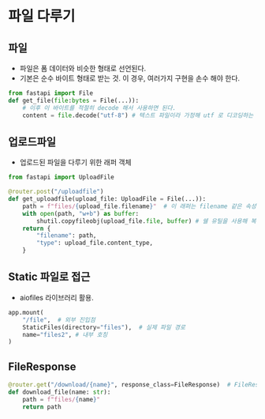 # 파일 다루기
## 파일
- 파일은 폼 데이터와 비슷한 형태로 선언된다.
- 기본은 순수 바이트 형태로 받는 것. 이 경우, 여러가지 구현을 손수 해야 한다.
```python
from fastapi import File
def get_file(file:bytes = File(...)):
    # 이후 이 바이트를 적절히 decode 해서 사용하면 된다.
    content = file.decode("utf-8") # 텍스트 파일이라 가정해 utf 로 디코딩하는 예
```

## 업로드파일
- 업로드된 파일을 다루기 위한 래퍼 객체
```python
from fastapi import UploadFile

@router.post("/uploadfile")
def get_uploadfile(upload_file: UploadFile = File(...)):
    path = f"files/{upload_file.filename}"  # 이 래퍼는 filename 같은 속성에 접근 가능
    with open(path, "w+b") as buffer:
        shutil.copyfileobj(upload_file.file, buffer) # 쉘 유틸을 사용해 복사
    return {
        "filename": path, 
        "type": upload_file.content_type, 
    }

```
## Static 파일로 접근
- aiofiles 라이브러리 활용.
```python
app.mount(
    "/file",  # 외부 진입점
    StaticFiles(directory="files"),  # 실제 파일 경로
    name="files2", # 내부 호칭
)
```

## FileResponse
```python
@router.get("/download/{name}", response_class=FileResponse)  # FileResponse
def download_file(name: str):
    path = f"files/{name}"
    return path
```